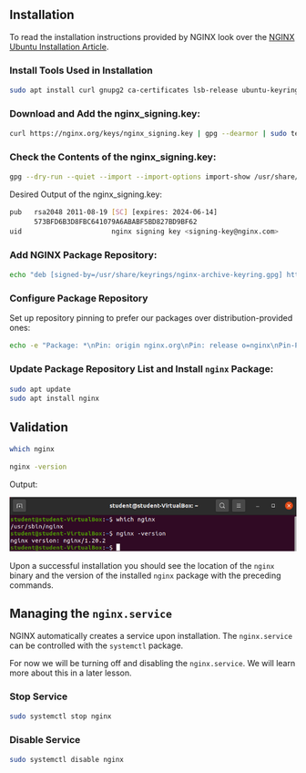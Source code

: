 ## Installation

To read the installation instructions provided by NGINX look over the [NGINX Ubuntu Installation Article](https://nginx.org/en/linux_packages.html#Ubuntu).

### Install Tools Used in Installation

```bash
sudo apt install curl gnupg2 ca-certificates lsb-release ubuntu-keyring
```

### Download and Add the nginx_signing.key:

```bash
curl https://nginx.org/keys/nginx_signing.key | gpg --dearmor | sudo tee /usr/share/keyrings/nginx-archive-keyring.gpg > /dev/null
```

### Check the Contents of the nginx_signing.key:

```bash
gpg --dry-run --quiet --import --import-options import-show /usr/share/keyrings/nginx-archive-keyring.gpg
```

Desired Output of the nginx_signing.key:

```bash
pub   rsa2048 2011-08-19 [SC] [expires: 2024-06-14]
      573BFD6B3D8FBC641079A6ABABF5BD827BD9BF62
uid                      nginx signing key <signing-key@nginx.com>
```

### Add NGINX Package Repository:

```bash
echo "deb [signed-by=/usr/share/keyrings/nginx-archive-keyring.gpg] http://nginx.org/packages/ubuntu `lsb_release -cs` nginx" | sudo tee /etc/apt/sources.list.d/nginx.list
```

### Configure Package Repository

Set up repository pinning to prefer our packages over distribution-provided ones:

```bash
echo -e "Package: *\nPin: origin nginx.org\nPin: release o=nginx\nPin-Priority: 900\n" | sudo tee /etc/apt/preferences.d/99nginx
```

### Update Package Repository List and Install `nginx` Package:

```bash
sudo apt update
sudo apt install nginx
```

## Validation

```bash
which nginx
```

```bash
nginx -version
```

Output:

![which nginx && nginx -version output](pictures/nginx-validation.png?classes=border)

Upon a successful installation you should see the location of the `nginx` binary and the version of the installed `nginx` package with the preceding commands.

## Managing the `nginx.service`

NGINX automatically creates a service upon installation. The `nginx.service` can be controlled with the `systemctl` package.

For now we will be turning off and disabling the `nginx.service`. We will learn more about this in a later lesson.

### Stop Service

```bash
sudo systemctl stop nginx
```

### Disable Service

```bash
sudo systemctl disable nginx
```